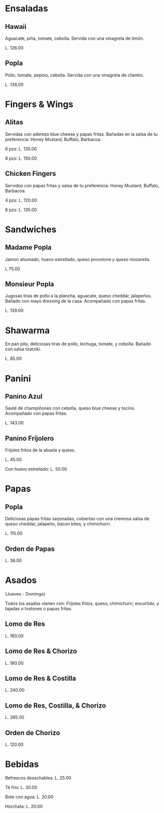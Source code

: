# Ensaladas

## Hawaii
Aguacate, piña, tomate, cebolla. Servida con una vinagreta de limón.

L. 126.00

## Popla
Pollo, tomate, pepino, cebolla. Servida con una vinagreta de cilantro.

L. 138.00


# Fingers & Wings

## Alitas
Servidas con aderezo blue cheese y papas fritas. Bañadas en la salsa de tu preferencia: Honey Mustard, Buffalo, Barbacoa.

6 pzs: L. 135.00

8 pzs: L. 150.00

## Chicken Fingers
Servidos con papas fritas y salsa de tu preferencia: Honey Mustard, Buffalo, Barbacoa.

4 pzs: L. 120.00

6 pzs: L. 135.00


# Sandwiches

## Madame Popla
Jamon ahumado, huevo estrellado, queso provolone y queso mozarella.

L 75.00

## Monsieur Popla
Jugosas tiras de pollo a la plancha, aguacate, queso cheddar, jalapeños. Bañado con mayo dressing de la casa. Acompañado con papas fritas.

L. 139.00

# Shawarma
En pan pita, deliciosas tiras de pollo, lechuga, tomate, y cebolla. Bañado con salsa tzatziki.

L. 85.00


# Panini

## Panino Azul
Sauté de champiñones con cebolla, queso blue cheese y tocino. Acompañado con papas fritas.

L. 143.00

## Panino Frijolero
Frijoles fritos de la abuela y queso.

L. 45.00

Con huevo estrellado: L. 50.00


# Papas

## Popla
Deliciosas papas fritas sazonadas, cubiertas con una cremosa salsa de queso cheddar, jalapeño, bacon bites, y chimichurri.

L. 115.00

## Orden de Papas
L. 36.00


# Asados
(Jueves - Domingo)

Todos los asados vienen con: Frijoles fritos, queso, chimichurri, encurtido, y tajadas o tostones o papas fritas.

## Lomo de Res
L. 160.00

## Lomo de Res & Chorizo
L. 180.00

## Lomo de Res & Costilla
L. 240.00

## Lomo de Res, Costilla, & Chorizo
L. 265.00

## Orden de Chorizo
L. 120.00


# Bebidas
Refrescos desechables: L. 25.00

Té frío: L. 30.00

Bote con agua: L. 20.00

Horchata: L. 20.00
